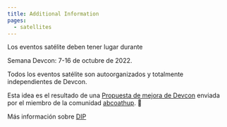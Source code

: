 ```yaml
---
title: Additional Information
pages:
  - satellites
---
```


Los eventos satélite deben tener lugar durante

Semana Devcon: 7-16 de octubre de 2022.


Todos los eventos satélite son autoorganizados y totalmente independientes de Devcon.

Esta idea es el resultado de una [Propuesta de mejora de Devcon](https://forum.devcon.org/t/dip-devcon-satellites/91) enviada por el miembro de la comunidad [abcoathup](https://twitter.com/abcoathup). 🦄


Más información sobre [DIP](/dips)
